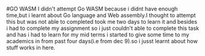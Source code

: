 #GO WASM
I didn't attempt Go WASM because i didnt have enough time,but i learnt about Go language and Web assembly.I thought to attempt this but was not able to completed took me two days to learn it and besides i had to complete my assignment so i just couldn't able to complete this task and has i had to learn for my mid terms i started to give some time to my academics in from past four days(i.e from dec 9).so i jusst learnt about how stuff works in here.
